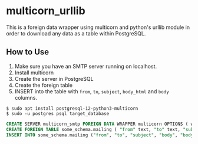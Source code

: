 # multicorn\_urllib

This is a foreign data wrapper using multicorn and python's urllib module in order to download any data as a table within PostgreSQL.

## How to Use

1. Make sure you have an SMTP server running on localhost.
2. Install multicorn
3. Create the server in PostgreSQL
4. Create the foreign table
5. INSERT into the table with `from`, `to`, `subject`, `body_html` and `body` columns.

```
$ sudo apt install postgresql-12-python3-multicorn
$ sudo -u postgres psql target_database
```

```SQL
CREATE SERVER multicorn_smtp FOREIGN DATA WRAPPER multicorn OPTIONS ( wrapper 'urllibfdw.MailerForeignDataWrapper' );
CREATE FOREIGN TABLE some_schema.mailing ( "from" text, "to" text, "subject" text, "body" text, "body_html" text) SERVER multicorn_smtp;
INSERT INTO some_schema.mailing ("from", "to", "subject", "body", "body_html") VALUES ('sender@example.com', 'recipient@example.com', 'hello world !', '<strong>hello</strong> world !')
```

